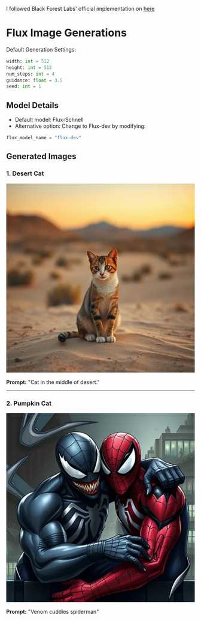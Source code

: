 I followed Black Forest Labs' official implementation on [here](https://github.com/black-forest-labs/flux/tree/main/src/flux)
# Flux Image Generations

Default Generation Settings:
```python
width: int = 512
height: int = 512
num_steps: int = 4
guidance: float = 3.5
seed: int = 1
```

## Model Details
- Default model: Flux-Schnell
- Alternative option: Change to Flux-dev by modifying:
```python
flux_model_name = "flux-dev"
```

## Generated Images

### 1. Desert Cat
![Cat in desert](Flux/flux_generated/catdesert.webp)

**Prompt:**
"Cat in the middle of desert."

---

### 2. Pumpkin Cat
![VenomSpiderman](Flux/flux_generated/venom-spiderman.webp)

**Prompt:**
"Venom cuddles spiderman"
